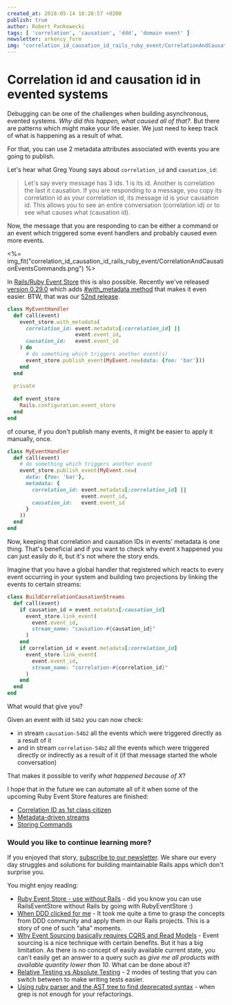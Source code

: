 ```yaml
---
created_at: 2018-05-14 18:28:57 +0200
publish: true
author: Robert Pankowecki
tags: [ 'correlation', 'causation', 'ddd', 'domain event' ]
newsletter: arkency_form
img: "correlation_id_causation_id_rails_ruby_event/CorrelationAndCausationEventsCommands.png"
---
```


# Correlation id and causation id in evented systems

Debugging can be one of the challenges when building asynchronous, evented systems. _Why did this happen, what caused all of that?_. But there are patterns which might make your life easier. We just need to keep track of what is happening as a result of what.  

<!-- more -->

For that, you can use 2 metadata attributes associated with events you are going to publish.

Let's hear what Greg Young says about `correlation_id` and `causation_id`:

> Let's say every message has 3 ids. 1 is its id. Another is correlation the last it causation. 
> If you are responding to a message, you copy its correlation id as your correlation id, its message id is your causation id. 
> This allows you to see an entire conversation (correlation id) or to see what causes what (causation id).

Now, the message that you are responding to can be either a command or an event which triggered some event handlers and probably caused even more events.

<%= img_fit("correlation_id_causation_id_rails_ruby_event/CorrelationAndCausationEventsCommands.png") %>

In [Rails/Ruby Event Store](https://railseventstore.org/) this is also possible. Recently we've released [version 0.29.0](https://github.com/RailsEventStore/rails_event_store/releases/tag/v0.29.0) which adds [#with_metadata method](http://railseventstore.org/docs/request_metadata/#passing-your-own-metadata-using-with_metadata-method) that makes it even easier. BTW, that was our [52nd release](https://github.com/RailsEventStore/rails_event_store/releases).

```ruby
class MyEventHandler
  def call(event)
    event_store.with_metadata(
      correlation_id: event.metadata[:correlation_id] || 
                      event.event_id,
      causation_id:   event.event_id
    ) do
      # do something which triggers another event(s)
      event_store.publish_event(MyEvent.new(data: {foo: 'bar'}))   
    end
  end
  
  private
  
  def event_store
    Rails.configuration.event_store
  end
end
```

of course, if you don't publish many events, it might be easier to apply it manually, once.

```ruby
class MyEventHandler
  def call(event)
    # do something which triggers another event
    event_store.publish_event(MyEvent.new(
      data: {foo: 'bar'},
      metadata: {
        correlation_id: event.metadata[:correlation_id] ||
                        event.event_id,
        causation_id:   event.event_id
      }
    ))   
  end
end
```

Now, keeping that correlation and causation IDs in events' metadata is one thing. That's beneficial and if you want to check why event `X` happened you can just easily do it, but it's not where the story ends.

Imagine that you have a global handler that registered which reacts to every event occurring in your system and building two projections by linking the events to certain streams:

```ruby
class BuildCorrelationCausationStreams
  def call(event)
    if causation_id = event.metadata[:causation_id]
      event_store.link_event(
        event.event_id,
        stream_name: "causation-#{causation_id}"
      )
    end
    if correlation_id = event.metadata[:correlation_id]
      event_store.link_event(
        event.event_id, 
        stream_name: "correlation-#{correlation_id}"
      )
    end
  end
end
```

What would that give you?

Given an event with id `54b2` you can now check:

* in stream `causation-54b2` all the events which were triggered directly as a result of it
* and in stream `correlation-54b2` all the events which were triggered directly or indirectly as a result of it (if that message started the whole conversation)

That makes it possible to verify _what happened because of X_?

I hope that in the future we can automate all of it when some of the upcoming Ruby Event Store features are finished:

* [Correlation ID as 1st class citizen](https://github.com/RailsEventStore/rails_event_store/issues/346)
* [Metadata-driven streams](https://github.com/RailsEventStore/rails_event_store/issues/221)
* [Storing Commands](https://github.com/RailsEventStore/rails_event_store/issues/340)

### Would you like to continue learning more?

If you enjoyed that story, [subscribe to our newsletter](http://arkency.com/newsletter). We share our every day struggles and solutions for building maintainable Rails apps which don't surprise you.

You might enjoy reading:

* [Ruby Event Store - use without Rails](/ruby-event-store-use-without-rails/) - did you know you can use RailsEventStore without Rails by going with RubyEventStore :)
* [When DDD clicked for me](/when-ddd-clicked-for-me/) - It took me quite a time to grasp the concepts from DDD community and apply them in our Rails projects. This is a story of one of such “aha” moments.
* [Why Event Sourcing basically requires CQRS and Read Models](/why-event-sourcing-basically-requires-cqrs-and-read-models/) - Event sourcing is a nice technique with certain benefits. But it has a big limitation. As there is no concept of easily available current state, you can’t easily get an answer to a query such as _give me all products with available quantity lower than 10_. What can be done about it?
* [Relative Testing vs Absolute Testing](/relative-testing-vs-absolute-testing/) - 2 modes of testing that you can switch between to make writing tests easier.
* [Using ruby parser and the AST tree to find deprecated syntax](/using-ruby-parser-and-ast-tree-to-find-deprecated-syntax/) - when grep is not enough for your refactorings.
